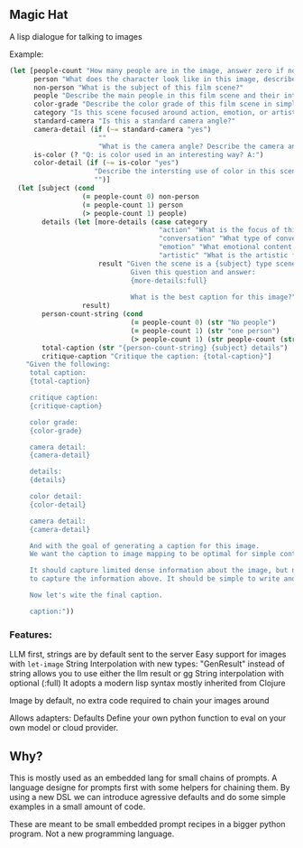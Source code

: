 ## Magic Hat

A lisp dialogue for talking to images

Example:

```clojure
(let [people-count "How many people are in the image, answer zero if none?"
      person "What does the character look like in this image, describe their gender, expression, pose, position(left,right,center), hair color, clothing, and any key artistic details, Character Description:"
      non-person "What is the subject of this film scene?"
      people "Describe the main people in this film scene and their interaction, Description:"
      color-grade "Describe the color grade of this film scene in simple words, Description:"
      category "Is this scene focused around action, emotion, or artistic?, Choose One: "
      standard-camera "Is this a standard camera angle?"
      camera-detail (if (~= standard-camera "yes")
                      ""
                      "What is the camera angle? Describe the camera angle in simple words, Description:")
      is-color (? "Q: is color used in an interesting way? A:")
      color-detail (if (~= is-color "yes")
                     "Describe the intersting use of color in this scene, Description:"
                     "")]
  (let [subject (cond
                  (= people-count 0) non-person
                  (= people-count 1) person
                  (> people-count 1) people)
        details (let [more-details (case category
                                     "action" "What is the focus of this action scene?"
                                     "conversation" "What type of conversation is this?"
                                     "emotion" "What emotional content does the scene convey?"
                                     "artistic" "What is the artistic focus of the scene?")
                      result "Given the scene is a {subject} type scene
                              Given this question and answer:
                              {more-details:full}
                              
                              What is the best caption for this image?"]
                  result)
        person-count-string (cond
                              (= people-count 0) (str "No people")
                              (= people-count 1) (str "one person")
                              (> people-count 1) (str people-count (str " people")))
        total-caption (str "{person-count-string} {subject} details")
        critique-caption "Critique the caption: {total-caption}"]
    "Given the following:
     total caption:
     {total-caption}

     critique caption:
     {critique-caption}

     color grade:
     {color-grade}

     camera detail:
     {camera-detail}

     details:
     {details}

     color detail:
     {color-detail}

     camera detail:
     {camera-detail}

     And with the goal of generating a caption for this image.
     We want the caption to image mapping to be optimal for simple control.

     It should capture limited dense information about the image, but not required the user to write length descriptions
     to capture the information above. It should be simple to write and easy to understand.

     Now let's wite the final caption.

     caption:"))
```



### Features:
LLM first, strings are by default sent to the server
Easy support for images with `let-image`
String Interpolation with new types:
	"GenResult" instead of string allows you to use either the llm result or gg
String interpolation with optional (:full)
It adopts a modern lisp syntax mostly inherited from Clojure

Image by default, no extra code required to chain your images around

Allows adapters:
Defaults 
Define your own python function to eval on your own model or cloud provider.


## Why?


This is mostly used as an embedded lang for small chains of prompts. A language designe for prompts first
with some helpers for chaining them. By using a new DSL we can introduce agressive defaults and do some simple
examples in a small amount of code.

These are meant to be small embedded prompt recipes in a bigger python program. Not a new programming language.

